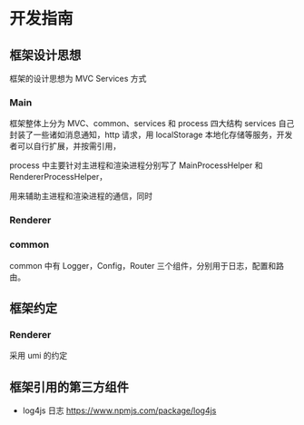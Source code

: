 # 开发指南

## 框架设计思想

框架的设计思想为 MVC Services 方式

### Main

框架整体上分为 MVC、common、services 和 process 四大结构
services 自己封装了一些诸如消息通知，http 请求，用 localStorage 本地化存储等服务，开发者可以自行扩展，并按需引用，

process 中主要针对主进程和渲染进程分别写了 MainProcessHelper 和 RendererProcessHelper，

用来辅助主进程和渲染进程的通信，同时

### Renderer

### common

common 中有 Logger，Config，Router 三个组件，分别用于日志，配置和路由。

## 框架约定

### Renderer

采用 umi 的约定

## 框架引用的第三方组件

- log4js 日志 https://www.npmjs.com/package/log4js
